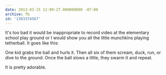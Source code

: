```yaml
---
date: 2013-03-15 12:09:27.000000000 -07:00
archive: fb
id: '1363374567'
---
```


It's too bad it would be inappropriate to record video at the elementary school play ground or I would show you all the little munchkins playing tetherball. It goes like this:

One kid grabs the ball and hurls it. Then all six of them scream, duck, run, or dive to the ground. Once the ball slows a little, they swarm it and repeat. 

It is pretty adorable.
